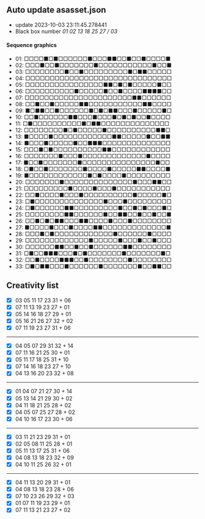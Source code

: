 ## Auto update asasset.json

* update 2023-10-03 23:11:45.278441
* Black box number _01 02 13 18 25 27 / 03_
#### Sequence graphics

* 01: □□□□■□■□□□□□□■□□□■■□□■□□■□□□□■
* 02: □□□■□□■□□□□□□□■□□□□□□□□□□□■□□■
* 03: □□□□□□□□■□□■□□□□□□□□□■□■■□□□□□
* 04: □□□□□□□□□□□□□□□□□□□□□□□□□□□□□□
* 05: □□□□□□□□□□□□□□□□■■□■□■□□□□□■□□
* 06: □□□□□□□□□□■□□□□□■□□■□□□□■■■■□□
* 07: □□□□□□□□□□□□□□□□□□□□□□■■□□□□□□
* 08: □□■□□■□□□□□■■□□□□□□□□□□□■■□□□□
* 09: ■□■■□□■□□□□□□■□■□■■□□□■□□□□□■□
* 10: □□■□□□□□□■■□□□■□□□■□■□■□□■□□□□
* 11: □■□□□□□□□□□□■□■■□□□□□□□□□□□□□□
* 12: □□□□□□□□■□■□□□□□■□□□□□□□□□□■■□
* 13: ■□□□□■□□□□□□□□□□□□■■□□□□□■□□■■
* 14: ■□□□■□□□□□■□□■■■□□□□□□□□□□□□□□
* 15: □□□■□■□□□□□□□□□□■■□□□□□□□□□□□□
* 16: □□□□□□□■□□□■□□□□□□□□□□□□□■□□□□
* 17: ■□□■□□□□□□□■□□□□□□□□□□□□□□□■□□
* 18: □■□□■□□□□□□□■□□□□■□□□□□■■□□□□■
* 19: ■□□□□□□□□□□□□■□■□□□□■□□□□□□□□□
* 20: □□□□□□□■□□□□□□□□□□□□□□■□□□■■□□
* 21: □□□□□□□□□■□□□□■□□□■□□□□□□□□□□□
* 22: □□■□□□□■□□□■□□□□□□□□□□■□□□□□■□
* 23: □■□□□□□□□□□□□□□□■□□□■□□□□□□□□□
* 24: □■□□□□□□■■□□□□□□□□□■□□■□■□□□■□
* 25: □□□□□□□□■■□□□□□□■□□■■□□■□□■□□■
* 26: □□■□■□■■□□□■■□□□□■□□□■□□□□□□□□
* 27: ■□□□□■□□□■□□□□■■□□□□□□□□□□□□□■
* 28: □□□■□■□□□□□□□□□□□□■□□□□□□■□□□□
* 29: □□□□□□□□□□□□□■□□□□□■□□□■□□■□□□
* 30: □□□□□□■■□□■□□■□□□□□□■■□□□□□□□□
* 31: □■□□■■■□□□■□■□□□□□□□■□□□□□□□■□
* 32: □□■□□□□■■■□□■□□□□□□□□■□□□□□□□□
* 33: □■□■■□□□■□□□□□□■□□□□□□□■□□■■□□
## Creativity list

- [x] 03 05 11 17 23 31 + 06
- [x] 07 11 13 19 23 27 + 01
- [x] 05 14 16 18 27 29 + 01
- [x] 05 16 21 26 27 32 + 02
- [x] 07 11 19 23 27 31 + 06
***
- [x] 04 05 07 29 31 32 + 14
- [x] 07 11 16 21 25 30 + 01
- [x] 05 11 17 18 25 31 + 10
- [x] 07 14 16 18 23 27 + 10
- [x] 04 13 16 20 23 32 + 08
***
- [x] 01 04 07 21 27 30 + 14
- [x] 05 13 14 21 29 30 + 02
- [x] 04 11 18 21 25 28 + 02
- [x] 04 05 07 25 27 28 + 02
- [x] 04 10 16 17 23 30 + 06
***
- [x] 03 11 21 23 29 31 + 01
- [x] 02 05 08 11 25 28 + 01
- [x] 05 11 13 17 25 31 + 06
- [x] 04 08 13 18 23 32 + 09
- [x] 04 10 11 25 26 32 + 01
***
- [x] 04 11 13 20 29 31 + 01
- [x] 04 08 13 18 23 28 + 06
- [x] 07 10 23 26 29 32 + 03
- [x] 01 07 11 19 23 29 + 01
- [x] 07 11 13 21 23 27 + 02
